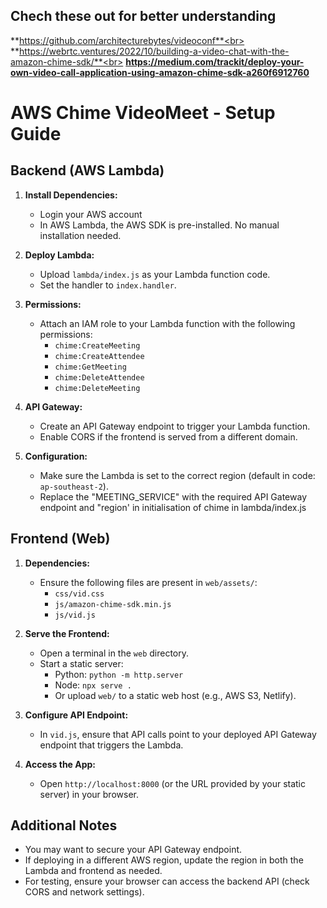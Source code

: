 
## Chech these out for better understanding
**https://github.com/architecturebytes/videoconf**<br>
**https://webrtc.ventures/2022/10/building-a-video-chat-with-the-amazon-chime-sdk/**<br>
**https://medium.com/trackit/deploy-your-own-video-call-application-using-amazon-chime-sdk-a260f6912760**

# AWS Chime VideoMeet - Setup Guide

## Backend (AWS Lambda)

1. **Install Dependencies:**
   - Login your AWS account
   - In AWS Lambda, the AWS SDK is pre-installed. No manual installation needed.

2. **Deploy Lambda:**
   - Upload `lambda/index.js` as your Lambda function code.
   - Set the handler to `index.handler`.

3. **Permissions:**
   - Attach an IAM role to your Lambda function with the following permissions:
     - `chime:CreateMeeting`
     - `chime:CreateAttendee`
     - `chime:GetMeeting`
     - `chime:DeleteAttendee`
     - `chime:DeleteMeeting`

4. **API Gateway:**
   - Create an API Gateway endpoint to trigger your Lambda function.
   - Enable CORS if the frontend is served from a different domain.

5. **Configuration:**
   - Make sure the Lambda is set to the correct region (default in code: `ap-southeast-2`).
   - Replace the "MEETING_SERVICE" with the required API Gateway endpoint and "region' in initialisation of chime in lambda/index.js

## Frontend (Web)

1. **Dependencies:**
   - Ensure the following files are present in `web/assets/`:
     - `css/vid.css`
     - `js/amazon-chime-sdk.min.js`
     - `js/vid.js`

2. **Serve the Frontend:**
   - Open a terminal in the `web` directory.
   - Start a static server:
     - Python: `python -m http.server`
     - Node: `npx serve .`
     - Or upload `web/` to a static web host (e.g., AWS S3, Netlify).

3. **Configure API Endpoint:**
   - In `vid.js`, ensure that API calls point to your deployed API Gateway endpoint that triggers the Lambda.

4. **Access the App:**
   - Open `http://localhost:8000` (or the URL provided by your static server) in your browser.

## Additional Notes

- You may want to secure your API Gateway endpoint.
- If deploying in a different AWS region, update the region in both the Lambda and frontend as needed.
- For testing, ensure your browser can access the backend API (check CORS and network settings).
